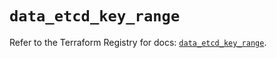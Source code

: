 # `data_etcd_key_range`

Refer to the Terraform Registry for docs: [`data_etcd_key_range`](https://registry.terraform.io/providers/ferlab-ste-justine/etcd/0.11.0/docs/data-sources/key_range).
